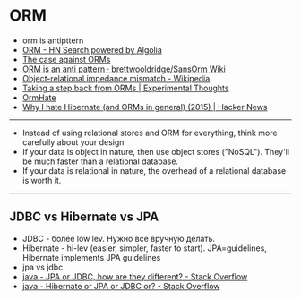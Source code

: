 # ORM
- orm is antipttern
- [ORM - HN Search powered by Algolia](https://hn.algolia.com/?query=ORM&sort=byPopularity&prefix=false&page=0&dateRange=all&type=story)
- [The case against ORMs](http://korban.net/posts/postgres/2017-11-02-the-case-against-orms)
- [ORM is an anti pattern · brettwooldridge/SansOrm Wiki](https://github.com/brettwooldridge/SansOrm/wiki/ORM-is-an-anti-pattern)
- [Object-relational impedance mismatch - Wikipedia](https://en.wikipedia.org/wiki/Object-relational_impedance_mismatch)
- [Taking a step back from ORMs | Experimental Thoughts](http://thoughts.davisjeff.com/2012/02/26/taking-a-step-back-from-orms/)
- [OrmHate](https://martinfowler.com/bliki/OrmHate.html)
- [Why I hate Hibernate (and ORMs in general) (2015) | Hacker News](https://news.ycombinator.com/item?id=15716860)

---

- Instead of using relational stores and ORM for everything, think more carefully about your design
- If your data is object in nature, then use object stores ("NoSQL"). They'll be much faster than a relational database.
- If your data is relational in nature, the overhead of a relational database is worth it.

---

## JDBC vs Hibernate vs JPA
- JDBC - более low lev. Нужно все вручную делать. 
- Hibernate - hi-lev (easier, simpler, faster to start). JPA=guidelines, Hibernate implements JPA guidelines
- jpa vs jdbc
- [java - JPA or JDBC, how are they different? - Stack Overflow](https://stackoverflow.com/questions/11881548/jpa-or-jdbc-how-are-they-different)
- [java - Hibernate or JPA or JDBC or? - Stack Overflow](https://stackoverflow.com/questions/2560500/hibernate-or-jpa-or-jdbc-or)
